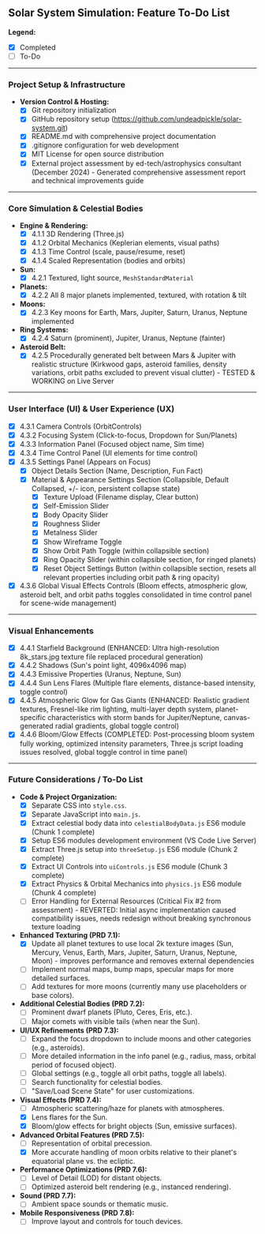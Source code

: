 ## Solar System Simulation: Feature To-Do List

**Legend:**

- [x] Completed
- [ ] To-Do

---

### Project Setup & Infrastructure

- **Version Control & Hosting:**
  - [x] Git repository initialization
  - [x] GitHub repository setup (https://github.com/undeadpickle/solar-system.git)
  - [x] README.md with comprehensive project documentation
  - [x] .gitignore configuration for web development
  - [x] MIT License for open source distribution
  - [x] External project assessment by ed-tech/astrophysics consultant (December 2024) - Generated comprehensive assessment report and technical improvements guide

---

### Core Simulation & Celestial Bodies

- **Engine & Rendering:**
  - [x] 4.1.1 3D Rendering (Three.js)
  - [x] 4.1.2 Orbital Mechanics (Keplerian elements, visual paths)
  - [x] 4.1.3 Time Control (scale, pause/resume, reset)
  - [x] 4.1.4 Scaled Representation (bodies and orbits)
- **Sun:**
  - [x] 4.2.1 Textured, light source, `MeshStandardMaterial`
- **Planets:**
  - [x] 4.2.2 All 8 major planets implemented, textured, with rotation & tilt
- **Moons:**
  - [x] 4.2.3 Key moons for Earth, Mars, Jupiter, Saturn, Uranus, Neptune implemented
- **Ring Systems:**
  - [x] 4.2.4 Saturn (prominent), Jupiter, Uranus, Neptune (fainter)
- **Asteroid Belt:**
  - [x] 4.2.5 Procedurally generated belt between Mars & Jupiter with realistic structure (Kirkwood gaps, asteroid families, density variations, orbit paths excluded to prevent visual clutter) - TESTED & WORKING on Live Server

---

### User Interface (UI) & User Experience (UX)

- [x] 4.3.1 Camera Controls (OrbitControls)
- [x] 4.3.2 Focusing System (Click-to-focus, Dropdown for Sun/Planets)
- [x] 4.3.3 Information Panel (Focused object name, Sim time)
- [x] 4.3.4 Time Control Panel (UI elements for time control)
- [x] 4.3.5 Settings Panel (Appears on Focus)
  - [x] Object Details Section (Name, Description, Fun Fact)
  - [x] Material & Appearance Settings Section (Collapsible, Default Collapsed, +/- icon, persistent collapse state)
    - [x] Texture Upload (Filename display, Clear button)
    - [x] Self-Emission Slider
    - [x] Body Opacity Slider
    - [x] Roughness Slider
    - [x] Metalness Slider
    - [x] Show Wireframe Toggle
    - [x] Show Orbit Path Toggle (within collapsible section)
    - [x] Ring Opacity Slider (within collapsible section, for ringed planets)
    - [x] Reset Object Settings Button (within collapsible section, resets all relevant properties including orbit path & ring opacity)
- [x] 4.3.6 Global Visual Effects Controls (Bloom effects, atmospheric glow, asteroid belt, and orbit paths toggles consolidated in time control panel for scene-wide management)

---

### Visual Enhancements

- [x] 4.4.1 Starfield Background (ENHANCED: Ultra high-resolution 8k_stars.jpg texture file replaced procedural generation)
- [x] 4.4.2 Shadows (Sun's point light, 4096x4096 map)
- [x] 4.4.3 Emissive Properties (Uranus, Neptune, Sun)
- [x] 4.4.4 Sun Lens Flares (Multiple flare elements, distance-based intensity, toggle control)
- [x] 4.4.5 Atmospheric Glow for Gas Giants (ENHANCED: Realistic gradient textures, Fresnel-like rim lighting, multi-layer depth system, planet-specific characteristics with storm bands for Jupiter/Neptune, canvas-generated radial gradients, global toggle control)
- [x] 4.4.6 Bloom/Glow Effects (COMPLETED: Post-processing bloom system fully working, optimized intensity parameters, Three.js script loading issues resolved, global toggle control in time panel)

---

### Future Considerations / To-Do List

- **Code & Project Organization:**
  - [x] Separate CSS into `style.css`.
  - [x] Separate JavaScript into `main.js`.
  - [x] Extract celestial body data into `celestialBodyData.js` ES6 module (Chunk 1 complete)
  - [x] Setup ES6 modules development environment (VS Code Live Server)
  - [x] Extract Three.js setup into `threeSetup.js` ES6 module (Chunk 2 complete)
  - [x] Extract UI Controls into `uiControls.js` ES6 module (Chunk 3 complete)
  - [x] Extract Physics & Orbital Mechanics into `physics.js` ES6 module (Chunk 4 complete)
  - [ ] Error Handling for External Resources (Critical Fix #2 from assessment) - REVERTED: Initial async implementation caused compatibility issues, needs redesign without breaking synchronous texture loading
- **Enhanced Texturing (PRD 7.1):**
  - [x] Update all planet textures to use local 2k texture images (Sun, Mercury, Venus, Earth, Mars, Jupiter, Saturn, Uranus, Neptune, Moon) - improves performance and removes external dependencies
  - [ ] Implement normal maps, bump maps, specular maps for more detailed surfaces.
  - [ ] Add textures for more moons (currently many use placeholders or base colors).
- **Additional Celestial Bodies (PRD 7.2):**
  - [ ] Prominent dwarf planets (Pluto, Ceres, Eris, etc.).
  - [ ] Major comets with visible tails (when near the Sun).
- **UI/UX Refinements (PRD 7.3):**
  - [ ] Expand the focus dropdown to include moons and other categories (e.g., asteroids).
  - [ ] More detailed information in the info panel (e.g., radius, mass, orbital period of focused object).
  - [ ] Global settings (e.g., toggle all orbit paths, toggle all labels).
  - [ ] Search functionality for celestial bodies.
  - [ ] "Save/Load Scene State" for user customizations.
- **Visual Effects (PRD 7.4):**
  - [ ] Atmospheric scattering/haze for planets with atmospheres.
  - [x] Lens flares for the Sun.
  - [x] Bloom/glow effects for bright objects (Sun, emissive surfaces).
- **Advanced Orbital Features (PRD 7.5):**
  - [ ] Representation of orbital precession.
  - [x] More accurate handling of moon orbits relative to their planet's equatorial plane vs. the ecliptic.
- **Performance Optimizations (PRD 7.6):**
  - [ ] Level of Detail (LOD) for distant objects.
  - [ ] Optimized asteroid belt rendering (e.g., instanced rendering).
- **Sound (PRD 7.7):**
  - [ ] Ambient space sounds or thematic music.
- **Mobile Responsiveness (PRD 7.8):**
  - [ ] Improve layout and controls for touch devices.
